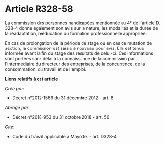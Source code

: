 # Article R328-58

La commission des personnes handicapées mentionnée au 4° de l'article D. 328-4 donne également son avis sur la nature, les
modalités et la durée de la réadaptation, rééducation ou formation professionnelle appropriée. 

En cas de prolongation de la période de stage ou en cas de mutation de section, la commission est saisie à nouveau pour avis.
Elle est tenue informée avant la fin du stage des résultats de celui-ci. Ces informations sont portées sans délai à la
connaissance de la commission par l'intermédiaire du directeur des entreprises, de la concurrence, de la consommation, du
travail et de l'emploi.

**Liens relatifs à cet article**

_Créé par_:

  - Décret n°2012-1566 du 31 décembre 2012 - art. 8

_Abrogé par_:

  - Décret n°2018-953 du 31 octobre 2018 - art. 56

_Cite_:

  - Code du travail applicable à Mayotte. - art. D328-4
